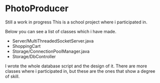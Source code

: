 # PhotoProducer
Still a work in progress
This is a school project where i participated in.

Below you can see a list of classes which i have made. 
  * Server/MultiThreadedSocketServer.java
  * ShoppingCart
  * Storage/ConnectionPoolManager.java
  * Storage/DbController
  
I wrote the whole database script and the design of it. There are more classes where i participated in, but these are the ones that show a degree of skill.

